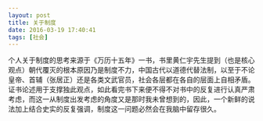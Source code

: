 ```yaml
---
layout: post
title: 关于制度
date: 2016-03-19 17:40:41
tags: [社会]
---
```


个人关于制度的思考来源于《万历十五年》一书，书里黄仁宇先生提到（也是核心观点）朝代覆灭的根本原因乃是制度不力，中国古代以道德代替法制，以至于不论皇帝、首辅（张居正）还是各类文武官员，社会各层都在各自的层面上自相矛盾。证书论述用于支撑独此观点，如此看完书下来便不得不对书中的反复进行认真严肃考虑，而这一从制度出发考虑的角度又是那时我未曾想到的，因此，一个新鲜的说法加上结合史实的反复强调，制度这一问题必然会在我脑中留存很久。